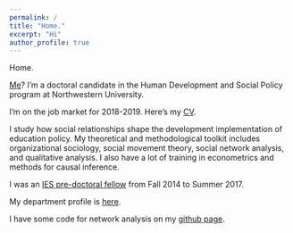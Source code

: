 ```yaml
---
permalink: /
title: "Home."
excerpt: "Hi"
author_profile: true
---
```


Home.

[Me](http://ramorel.github.io/about)? I’m a doctoral candidate in the Human Development and Social Policy program at Northwestern University.

I’m on the job market for 2018-2019. Here’s my [CV](http://ramorel.github.io/CV).

I study how social relationships shape the development implementation of education policy. My theoretical and methodological toolkit includes organizational sociology, social movement theory, social network analysis, and qualitative analysis. I also have a lot of training in econometrics and methods for causal inference.

I was an [IES pre-doctoral fellow](http://www.mpes.sesp.northwestern.edu/people/current-students/) from Fall 2014 to Summer 2017.

My department profile is [here](http://www.sesp.northwestern.edu/profile/?p=22703&/RichardPaquin%20Morel/).

I have some code for network analysis on my [github page](http://www.github.com/ramorel).
